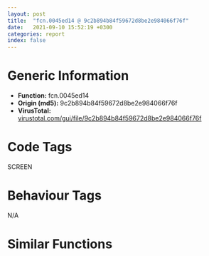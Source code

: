 ```yaml
---
layout: post
title:  "fcn.0045ed14 @ 9c2b894b84f59672d8be2e984066f76f"
date:   2021-09-10 15:52:19 +0300
categories: report
index: false
---
```


# Generic Information
- **Function:** fcn.0045ed14
- **Origin (md5):** 9c2b894b84f59672d8be2e984066f76f
- **VirusTotal:** [virustotal.com/gui/file/9c2b894b84f59672d8be2e984066f76f][virustotal_ref]

# Code Tags
<span class="tag" id="SCREEN">SCREEN</span>


# Behaviour Tags
<span class="bhv-tag" id="na">N/A</span>

# Similar Functions
<script type="text/javascript" src="https://www.gstatic.com/charts/loader.js"></script>
<script type="text/javascript">

    google.charts.load('current', {'packages':['corechart']});
    google.charts.setOnLoadCallback(drawChart);

    function drawChart() {
    var data = new google.visualization.DataTable();
        data.addColumn('number', 'X');
        data.addColumn('number', 'Y');
        data.addColumn({type: 'string', role: 'tooltip', 'p': {'html': true}});
        data.addColumn({'type': 'string', 'role': 'style'});
        
        data.addRows([
    [196.2879638671875, 2847.707763671875, '<b><a href="/report/fcn.0045ed14@9c2b894b84f59672d8be2e984066f76f">fcn.0045ed14</a><br>@9c2b894b84f59672d8be2e984066f76f</b><br>push 0x54<br>mov eax, 0x578530<br>call fcn.00553976<br>mov edi, ecx<br>xor esi, esi<br>lea ecx, [ebp-0x54]<br>push esi<br>mov dword[ebp-4], esi<br>call fcn.00411a63<br>lea ecx, [ebp-0x3c]<br>mov byte[ebp-4], 1<br>call fcn.004119b2<br>push esi<br>mov byte[ebp-4], 2<br>call dword[sym.imp.GDI32.dll_CreateCompatibleDC]<br>push eax<br>lea ecx, [ebp-0x3c]<br>call fcn.004122af<br>mov ebx, vtable.CBitmap.0<br>mov dword[ebp-0x28], esi<br>mov dword[ebp-0x2c], ebx<br>push dword[edi+0x58]<br>mov byte[ebp-4], 3<br>push dword[edi+0x54]<br>push dword[ebp-0x50]<br>call dword[sym.imp.GDI32.dll_CreateCompatibleBitmap]<br>push eax<br>lea ecx, [ebp-0x2c]<br>call fcn.004122f0<br>test eax, eax<br>jne 0x45edad<br>push 0xffffffffffffffff<br>push esi<br>push 0x3e8a<br>call fcn.004115ec<br>mov dword[ebp-0x2c], ebx<br>lea ecx, [ebp-0x2c]<br>call fcn.00404d00<br>lea ecx, [ebp-0x3c]<br>call fcn.00411b08<br>lea ecx, [ebp-0x54]<br>call fcn.00411bb2<br>xor eax, eax<br>call fcn.005538c3<br>ret 4<br>push dword[ebp-0x28]<br>push dword[ebp-0x38]<br>call fcn.00412959<br>mov edx, dword[edi+0x58]<br>mov ebx, eax<br>mov ecx, dword[edi+0x54]<br>mov dword[ebp-0x24], esi<br>mov dword[ebp-0x20], esi<br>mov dword[ebp-0x1c], ecx<br>mov dword[ebp-0x18], edx<br>call fcn.00410017<br>add eax, 0x98<br>jne 0x45eddc<br>mov eax, esi<br>jmp 0x45eddf<br>mov eax, dword[eax+4]<br>push eax<br>lea eax, [ebp-0x24]<br>push eax<br>push dword[ebp-0x38]<br>call dword[sym.imp.USER32.dll_FillRect]<br>push esi<br>push ecx<br>push ecx<br>mov eax, esp<br>mov ecx, edi<br>mov dword[eax], esi<br>mov dword[eax+4], esi<br>lea eax, [ebp-0x60]<br>push eax<br>call fcn.004622f1<br>push 0xff<br>push esi<br>push esi<br>push esi<br>push esi<br>push esi<br>push dword[ebp+8]<br>lea eax, [ebp-0x3c]<br>mov ecx, edi<br>push esi<br>push esi<br>push eax<br>call fcn.0045fb7d<br>lea eax, [ebp-0x60]<br>mov ecx, edi<br>push eax<br>call fcn.00460803<br>mov eax, esi<br>test ebx, ebx<br>je 0x45ee30<br>mov eax, dword[ebx+4]<br>push eax<br>push dword[ebp-0x38]<br>call fcn.00412959<br>call fcn.0040ff88<br>push dword[eax+0x20]<br>call dword[sym.imp.USER32.dll_OpenClipboard]<br>test eax, eax<br>jne 0x45ee64<br>push 0xffffffffffffffff<br>push esi<br>push 0x3e8a<br>call fcn.004115ec<br>mov dword[ebp-0x2c], 0x585684<br>jmp 0x45ed8b<br>call dword[sym.imp.USER32.dll_EmptyClipboard]<br>test eax, eax<br>jne 0x45ee7d<br>push 0xffffffffffffffff<br>push esi<br>push 0x3e8a<br>call fcn.004115ec<br>jmp 0x45eea2<br>lea ecx, [ebp-0x2c]<br>call fcn.004124bc<br>push eax<br>push 2<br>call dword[sym.imp.USER32.dll_SetClipboardData]<br>test eax, eax<br>jne 0x45ee9f<br>push 0xffffffffffffffff<br>push esi<br>push 0x3e8a<br>call fcn.004115ec<br>xor esi, esi<br>inc esi<br>call dword[sym.imp.USER32.dll_CloseClipboard]<br>lea ecx, [ebp-0x2c]<br>mov dword[ebp-0x2c], 0x585684<br>call fcn.00404d00<br>lea ecx, [ebp-0x3c]<br>call fcn.00411b08<br>lea ecx, [ebp-0x54]<br>call fcn.00411bb2<br>mov eax, esi<br>jmp 0x45eda5<br><eoc> ', 'point { fill-color: #e0440e; }'],
[-196.2880859375, -2847.707763671875, '<b><a href="/report/fcn.10035ce7@e5d49e0823e602f2ee948ac39d32c1eb">fcn.10035ce7</a><br>@e5d49e0823e602f2ee948ac39d32c1eb</b><br>push 0x54<br>mov eax, 0x1013cfad<br>call fcn.101241c3<br>mov esi, ecx<br>xor ebx, ebx<br>lea ecx, [ebp-0x50]<br>push ebx<br>mov dword[ebp-4], ebx<br>call fcn.100170ef<br>lea ecx, [ebp-0x3c]<br>mov byte[ebp-4], 1<br>call fcn.1001703e<br>push ebx<br>mov byte[ebp-4], 2<br>call dword[sym.imp.GDI32.dll_CreateCompatibleDC]<br>push eax<br>lea ecx, [ebp-0x3c]<br>call fcn.100179cf<br>mov edi, vtable.CBitmap.0<br>mov dword[ebp-0x28], ebx<br>mov dword[ebp-0x2c], edi<br>push dword[esi+0x58]<br>mov byte[ebp-4], 3<br>push dword[esi+0x54]<br>push dword[ebp-0x4c]<br>call dword[sym.imp.GDI32.dll_CreateCompatibleBitmap]<br>push eax<br>lea ecx, [ebp-0x2c]<br>call fcn.10017a05<br>test eax, eax<br>jne 0x10035d8b<br>push 0xffffffffffffffff<br>push ebx<br>push 0x3e8a<br>call fcn.100086c1<br>mov dword[ebp-0x2c], edi<br>lea ecx, [ebp-0x2c]<br>mov byte[ebp-4], 2<br>call fcn.100171ad<br>lea ecx, [ebp-0x3c]<br>mov byte[ebp-4], 1<br>call fcn.10017194<br>lea ecx, [ebp-0x50]<br>mov byte[ebp-4], bl<br>call fcn.100172c3<br>xor eax, eax<br>call fcn.10124115<br>ret 4<br>push dword[ebp-0x28]<br>push dword[ebp-0x38]<br>call fcn.1001807d<br>mov ecx, dword[esi+0x58]<br>mov edi, eax<br>mov eax, dword[esi+0x54]<br>mov dword[ebp-0x24], ebx<br>mov dword[ebp-0x20], ebx<br>mov dword[ebp-0x1c], eax<br>mov dword[ebp-0x18], ecx<br>call fcn.100218d1<br>add eax, 0x98<br>jne 0x10035dba<br>mov eax, ebx<br>jmp 0x10035dbd<br>mov eax, dword[eax+4]<br>push eax<br>lea eax, [ebp-0x24]<br>push eax<br>push dword[ebp-0x38]<br>call dword[sym.imp.USER32.dll_FillRect]<br>push ebx<br>push ecx<br>push ecx<br>mov eax, esp<br>mov ecx, esi<br>mov dword[eax], ebx<br>mov dword[eax+4], ebx<br>lea eax, [ebp-0x60]<br>push eax<br>call fcn.1003934f<br>push 0xff<br>push ebx<br>push ebx<br>push ebx<br>push ebx<br>push ebx<br>push dword[ebp+8]<br>lea eax, [ebp-0x3c]<br>mov ecx, esi<br>push ebx<br>push ebx<br>push eax<br>call fcn.10036bba<br>lea eax, [ebp-0x60]<br>mov ecx, esi<br>push eax<br>call fcn.100377ff<br>mov eax, ebx<br>test edi, edi<br>je 0x10035e0e<br>mov eax, dword[edi+4]<br>push eax<br>push dword[ebp-0x38]<br>call fcn.1001807d<br>call fcn.10006a5e<br>push dword[eax+0x20]<br>call dword[sym.imp.USER32.dll_OpenClipboard]<br>test eax, eax<br>jne 0x10035e42<br>push 0xffffffffffffffff<br>push ebx<br>push 0x3e8a<br>call fcn.100086c1<br>mov dword[ebp-0x2c], vtable.CBitmap.0<br>jmp 0x10035d5e<br>call dword[sym.imp.USER32.dll_EmptyClipboard]<br>test eax, eax<br>jne 0x10035e61<br>push 0xffffffffffffffff<br>push ebx<br>push 0x3e8a<br>call fcn.100086c1<br>call dword[sym.imp.USER32.dll_CloseClipboard]<br>jmp 0x10035e36<br>lea ecx, [ebp-0x2c]<br>call fcn.10017b58<br>push eax<br>push 2<br>call dword[sym.imp.USER32.dll_SetClipboardData]<br>test eax, eax<br>jne 0x10035e83<br>push 0xffffffffffffffff<br>push ebx<br>push 0x3e8a<br>call fcn.100086c1<br>call dword[sym.imp.USER32.dll_CloseClipboard]<br>lea ecx, [ebp-0x2c]<br>mov byte[ebp-4], 2<br>mov dword[ebp-0x2c], 0x1014cb54<br>call fcn.100171ad<br>lea ecx, [ebp-0x3c]<br>mov byte[ebp-4], 1<br>call fcn.10017194<br>lea ecx, [ebp-0x50]<br>mov byte[ebp-4], bl<br>call fcn.100172c3<br>xor eax, eax<br>inc eax<br>jmp 0x10035d83<br><eoc> ', 'null'],

        ]);

    var options = {
        title: 'Similarity Plot',
        legend: 'none',
        colors: ['#dedbd9', '#e6693e', '#ec8f6e', '#f3b49f', '#f6c7b6'],
        tooltip: {isHtml: true, trigger: 'both'},
        explorer: {
        actions: ["dragToZoom", "rightClickToReset"],
        },
        chartArea: {
        width: '80%',
        height: '80%'
        },
        width: '100%',
        height: '100%'
    };

    var chart = new google.visualization.ScatterChart(document.getElementById('chart_div'));

    chart.draw(data, options);
    }
    
</script>


<div id="chart_div" style="width: 100%px; height: 100%;"></div>

# Disassembled Code
{% highlight nasm %}

push 0x54
mov eax, 0x578530
call fcn.00553976
mov edi, ecx
xor esi, esi
lea ecx, [ebp-0x54]
push esi
mov dword[ebp-4], esi
call fcn.00411a63
lea ecx, [ebp-0x3c]
mov byte[ebp-4], 1
call fcn.004119b2
push esi
mov byte[ebp-4], 2
call dword[sym.imp.GDI32.dll_CreateCompatibleDC]
push eax
lea ecx, [ebp-0x3c]
call fcn.004122af
mov ebx, vtable.CBitmap.0
mov dword[ebp-0x28], esi
mov dword[ebp-0x2c], ebx
push dword[edi+0x58]
mov byte[ebp-4], 3
push dword[edi+0x54]
push dword[ebp-0x50]
call dword[sym.imp.GDI32.dll_CreateCompatibleBitmap]
push eax
lea ecx, [ebp-0x2c]
call fcn.004122f0
test eax, eax
jne 0x45edad
push 0xffffffffffffffff
push esi
push 0x3e8a
call fcn.004115ec
mov dword[ebp-0x2c], ebx
lea ecx, [ebp-0x2c]
call fcn.00404d00
lea ecx, [ebp-0x3c]
call fcn.00411b08
lea ecx, [ebp-0x54]
call fcn.00411bb2
xor eax, eax
call fcn.005538c3
ret 4
push dword[ebp-0x28]
push dword[ebp-0x38]
call fcn.00412959
mov edx, dword[edi+0x58]
mov ebx, eax
mov ecx, dword[edi+0x54]
mov dword[ebp-0x24], esi
mov dword[ebp-0x20], esi
mov dword[ebp-0x1c], ecx
mov dword[ebp-0x18], edx
call fcn.00410017
add eax, 0x98
jne 0x45eddc
mov eax, esi
jmp 0x45eddf
mov eax, dword[eax+4]
push eax
lea eax, [ebp-0x24]
push eax
push dword[ebp-0x38]
call dword[sym.imp.USER32.dll_FillRect]
push esi
push ecx
push ecx
mov eax, esp
mov ecx, edi
mov dword[eax], esi
mov dword[eax+4], esi
lea eax, [ebp-0x60]
push eax
call fcn.004622f1
push 0xff
push esi
push esi
push esi
push esi
push esi
push dword[ebp+8]
lea eax, [ebp-0x3c]
mov ecx, edi
push esi
push esi
push eax
call fcn.0045fb7d
lea eax, [ebp-0x60]
mov ecx, edi
push eax
call fcn.00460803
mov eax, esi
test ebx, ebx
je 0x45ee30
mov eax, dword[ebx+4]
push eax
push dword[ebp-0x38]
call fcn.00412959
call fcn.0040ff88
push dword[eax+0x20]
call dword[sym.imp.USER32.dll_OpenClipboard]
test eax, eax
jne 0x45ee64
push 0xffffffffffffffff
push esi
push 0x3e8a
call fcn.004115ec
mov dword[ebp-0x2c], 0x585684
jmp 0x45ed8b
call dword[sym.imp.USER32.dll_EmptyClipboard]
test eax, eax
jne 0x45ee7d
push 0xffffffffffffffff
push esi
push 0x3e8a
call fcn.004115ec
jmp 0x45eea2
lea ecx, [ebp-0x2c]
call fcn.004124bc
push eax
push 2
call dword[sym.imp.USER32.dll_SetClipboardData]
test eax, eax
jne 0x45ee9f
push 0xffffffffffffffff
push esi
push 0x3e8a
call fcn.004115ec
xor esi, esi
inc esi
call dword[sym.imp.USER32.dll_CloseClipboard]
lea ecx, [ebp-0x2c]
mov dword[ebp-0x2c], 0x585684
call fcn.00404d00
lea ecx, [ebp-0x3c]
call fcn.00411b08
lea ecx, [ebp-0x54]
call fcn.00411bb2
mov eax, esi
jmp 0x45eda5

{% endhighlight %}

[virustotal_ref]: https://www.virustotal.com/gui/file/9c2b894b84f59672d8be2e984066f76f